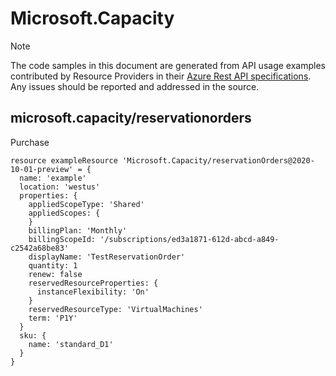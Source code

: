 # Microsoft.Capacity
  
> [!NOTE]
> The code samples in this document are generated from API usage examples contributed by Resource Providers in their [Azure Rest API specifications](https://github.com/Azure/azure-rest-api-specs). Any issues should be reported and addressed in the source.


## microsoft.capacity/reservationorders

Purchase
```bicep
resource exampleResource 'Microsoft.Capacity/reservationOrders@2020-10-01-preview' = {
  name: 'example'
  location: 'westus'
  properties: {
    appliedScopeType: 'Shared'
    appliedScopes: {
    }
    billingPlan: 'Monthly'
    billingScopeId: '/subscriptions/ed3a1871-612d-abcd-a849-c2542a68be83'
    displayName: 'TestReservationOrder'
    quantity: 1
    renew: false
    reservedResourceProperties: {
      instanceFlexibility: 'On'
    }
    reservedResourceType: 'VirtualMachines'
    term: 'P1Y'
  }
  sku: {
    name: 'standard_D1'
  }
}
```
